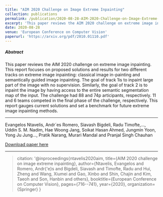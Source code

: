 ```yaml
---
title: "AIM 2020 Challenge on Image Extreme Inpainting"
collection: publications
permalink: /publication/2020-08-28-AIM-2020-Challenge-on-Image-Extreme-Inpainting
excerpt: 'This paper reviews the AIM 2020 challenge on extreme image inpainting.'
date: 2020-08-28
venue: 'European Conference on Computer Vision'
paperurl: 'https://arxiv.org/pdf/2010.01110.pdf'
---
```

##### Abstract
This paper reviews the AIM 2020 challenge on extreme image  inpainting.  This  report  focuses  on  proposed  solutions  and  results for two different tracks on extreme image inpainting: classical image in-painting and semantically guided image inpainting. The goal of track 1is to inpaint large part of the image with no supervision. Similarly, the goal  of  track  2  is  to  inpaint  the  image  by  having  access  to  the  entire semantic segmentation map of the input. The challenge had 88 and 74p articipants, respectively. 11 and 6 teams competed in the final phase of the challenge, respectively. This report gauges current solutions and set a benchmark for future extreme image inpainting methods.

---
Evangelos Ntavelis, Andr´es Romero, Siavash Bigdeli, Radu Timofte,..., Uddin S. M. Nadim, Hae Woong Jang, Soikat Hasan Ahmed, Jungmin Yoon, Yong Ju Jung..., Pratik Narang, Murari Mandal and Pranjal Singh Chauhan

[Download paper here](https://arxiv.org/pdf/2010.01110.pdf)

---
>
>citation: '@inproceedings{ntavelis2020aim,
>  title={AIM 2020 challenge on image extreme inpainting},
>  author={Ntavelis, Evangelos and Romero, Andr{\'e}s and Bigdeli, Siavash and Timofte, Radu and Hui, Zheng and Wang, Xiumei and Gao, Xinbo and Shin, Chajin and Kim, Taeoh and Son, Hanbin and others},
>  booktitle={European Conference on Computer Vision},
>  pages={716--741},
>  year={2020},
>  organization={Springer}
}
